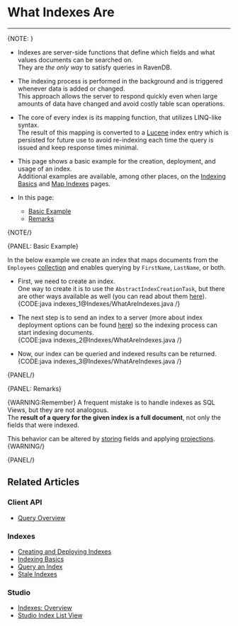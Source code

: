 # What Indexes Are
---

{NOTE: }

* Indexes are server-side functions that define which fields and what values documents can be searched on.  
  They are _the only way_ to satisfy queries in RavenDB.  

* The indexing process is performed in the background and is triggered whenever data is added or changed.  
  This approach allows the server to respond quickly even when large amounts of data have changed and avoid 
  costly table scan operations.  

* The core of every index is its mapping function, that utilizes LINQ-like syntax.  
  The result of this mapping is converted to a [Lucene](http://lucene.apache.org/) index entry 
  which is persisted for future use to avoid re-indexing each time the query is issued and keep 
  response times minimal.

* This page shows a basic example for the creation, deployment, and usage of an index.  
  Additional examples are available, among other places, on the [Indexing Basics](../indexes/indexing-basics) 
  and [Map Indexes](../indexes/map-indexes) pages.  

* In this page:
   * [Basic Example](../indexes/what-are-indexes#basic-example)
   * [Remarks](../indexes/what-are-indexes#remarks)

{NOTE/}

{PANEL: Basic Example}

In the below example we create an index that maps documents from the `Employees` 
[collection](../client-api/faq/what-is-a-collection) and enables querying by `FirstName`, 
`LastName`, or both.

- First, we need to create an index.  
  One way to create it is to use the `AbstractIndexCreationTask`, but there are other ways 
  available as well (you can read about them [here](../indexes/creating-and-deploying)).  
  {CODE:java indexes_1@Indexes/WhatAreIndexes.java /}

- The next step is to send an index to a server (more about index deployment options can 
  be found [here](../indexes/creating-and-deploying)) so the indexing process can start indexing documents.  
  {CODE:java indexes_2@Indexes/WhatAreIndexes.java /}

- Now, our index can be queried and indexed results can be returned.  
  {CODE:java indexes_3@Indexes/WhatAreIndexes.java /}

{PANEL/}

{PANEL: Remarks}

{WARNING:Remember}
A frequent mistake is to handle indexes as SQL Views, but they are not analogous.  
The **result of a query for the given index is a full document**, not only the fields 
that were indexed. 

This behavior can be altered by [storing](../indexes/storing-data-in-index) fields 
and applying [projections](../indexes/querying/projections).  
{WARNING/}

{PANEL/}

## Related Articles

### Client API

- [Query Overview](../client-api/session/querying/how-to-query)

### Indexes

- [Creating and Deploying Indexes](../indexes/creating-and-deploying)
- [Indexing Basics](../indexes/indexing-basics)
- [Query an Index](../indexes/querying/query-index)
- [Stale Indexes](../indexes/stale-indexes)

### Studio

- [Indexes: Overview](../studio/database/indexes/indexes-overview#indexes-overview)
- [Studio Index List View](../studio/database/indexes/indexes-list-view)
